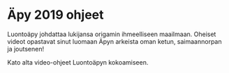 # Äpy 2019 ohjeet

Luontoäpy johdattaa lukijansa origamin ihmeelliseen maailmaan. Oheiset videot opastavat sinut luomaan Äpyn arkeista oman ketun, saimaannorpan ja joutsenen!

Kato alta video-ohjeet Luontoäpyn kokoamiseen.
